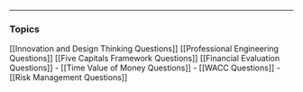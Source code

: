 ___
### Topics
[[Innovation and Design Thinking Questions]]
[[Professional Engineering Questions]]
[[Five Capitals Framework Questions]]
[[Financial Evaluation Questions]]
	- [[Time Value of Money Questions]]
	- [[WACC Questions]]
	- 
[[Risk Management Questions]]

